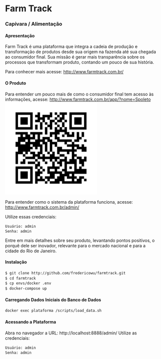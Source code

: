 # Farm Track
### Capivara / Alimentação

#### Apresentação

Farm Track é uma plataforma que integra a cadeia de produção e transformação de produtos desde sua origem na fazenda até sua chegada ao consumidor final.
Sua missão é gerar mais transparência sobre os processos que transformam produto, contando um pouco de sua história.

Para conhecer mais acesse: http://www.farmtrack.com.br/

#### O Produto

Para entender um pouco mais de como o consumidor final tem acesso às informações, acesse: http://www.farmtrack.com.br/app/?nome=Spoleto
![picture](project/site/qr_code.png)

Para entender como o sistema da plataforma funciona, acesse: http://www.farmtrack.com.br/admin/

Utilize essas credenciais:
```
Usuário: admin
Senha: admin
```
Entre em mais detalhes sobre seu produto, levantando pontos positivos, o porquê dele ser inovador, relevante para o mercado nacional e para a cidade do Rio de Janeiro.

#### Instalação

```sh
$ git clone http://github.com/fredericowu/farmtrack.git
$ cd farmtrack
$ cp envs/docker .env
$ docker-compose up
```
#### Carregando Dados Iniciais do Banco de Dados

```sh
docker exec plataforma /scripts/load_data.sh
```

#### Acessando a Plataforma
Abra no navegador a URL: http://localhost:8888/admin/
Utilize as credenciais:
```
Usuário: admin
Senha: admin
```
